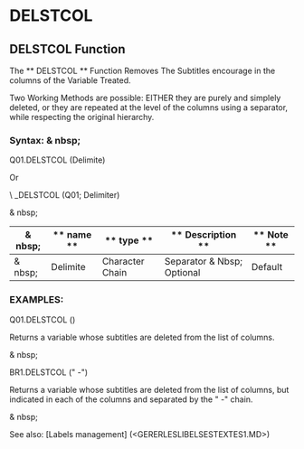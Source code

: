 # DELSTCOL

## DELSTCOL Function

The ** DELSTCOL ** Function Removes The Subtitles encourage in the columns of the Variable Treated.

Two Working Methods are possible: EITHER they are purely and simplely deleted, or they are repeated at the level of the columns using a separator, while respecting the original hierarchy.

### Syntax: & nbsp;

Q01.DELSTCOL (Delimite)

Or

\ _DELSTCOL (Q01; Delimiter)

& nbsp;

| & nbsp; | ** name ** | ** type ** | ** Description ** | ** Note ** |
| --- | --- | --- | --- | --- |
| & nbsp; | Delimite | Character Chain | Separator & Nbsp; Optional | Default |

### EXAMPLES:

Q01.DELSTCOL ()

Returns a variable whose subtitles are deleted from the list of columns.

& nbsp;

BR1.DELSTCOL (" -")

Returns a variable whose subtitles are deleted from the list of columns, but indicated in each of the columns and separated by the " -" chain.

& nbsp;

See also: [Labels management] (<GERERLESLIBELSESTEXTES1.MD>)